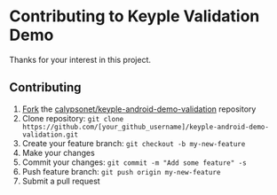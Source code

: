 # Contributing to Keyple Validation Demo

Thanks for your interest in this project.

## Contributing

1. [Fork](https://help.github.com/articles/fork-a-repo/) the [calypsonet/keyple-android-demo-validation](https://github.com/calypsonet/keyple-android-demo-validation) repository
2. Clone repository: `git clone https://github.com/[your_github_username]/keyple-android-demo-validation.git`
3. Create your feature branch: `git checkout -b my-new-feature`
4. Make your changes
5. Commit your changes: `git commit -m "Add some feature" -s`
6. Push feature branch: `git push origin my-new-feature`
7. Submit a pull request
